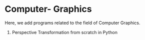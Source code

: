 # Computer- Graphics
Here, we add programs related to the field of Computer Graphics.
1) Perspective Transformation from scratch in Python 
